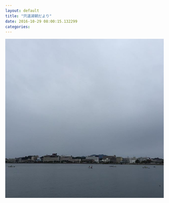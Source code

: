 ```yaml
---
layout: default
title: "宍道湖朝だより"
date: 2016-10-29 08:00:15.132299
categories: 
---
```


![](/assets/images/201610/14723006_214235592321333_3611661819095023616_n.jpg)


